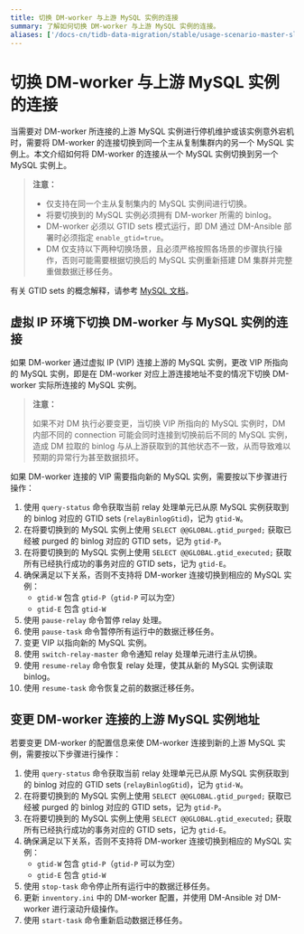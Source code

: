 ```yaml
---
title: 切换 DM-worker 与上游 MySQL 实例的连接
summary: 了解如何切换 DM-worker 与上游 MySQL 实例的连接。
aliases: ['/docs-cn/tidb-data-migration/stable/usage-scenario-master-slave-switch/','/docs-cn/tidb-data-migration/v1.0/usage-scenario-master-slave-switch/','/docs-cn/dev/reference/tools/data-migration/usage-scenarios/master-slave-switch/','/docs-cn/v3.1/reference/tools/data-migration/usage-scenarios/master-slave-switch/','/docs-cn/v3.0/reference/tools/data-migration/usage-scenarios/master-slave-switch/','/docs-cn/v2.1/reference/tools/data-migration/usage-scenarios/master-slave-switch/','/docs-cn/stable/reference/tools/data-migration/usage-scenarios/master-slave-switch/']
---
```


# 切换 DM-worker 与上游 MySQL 实例的连接

当需要对 DM-worker 所连接的上游 MySQL 实例进行停机维护或该实例意外宕机时，需要将 DM-worker 的连接切换到同一个主从复制集群内的另一个 MySQL 实例上。本文介绍如何将 DM-worker 的连接从一个 MySQL 实例切换到另一个 MySQL 实例上。

> **注意：**
>
> - 仅支持在同一个主从复制集内的 MySQL 实例间进行切换。
> - 将要切换到的 MySQL 实例必须拥有 DM-worker 所需的 binlog。
> - DM-worker 必须以 GTID sets 模式运行，即 DM 通过 DM-Ansible 部署时必须指定 `enable_gtid=true`。
> - DM 仅支持以下两种切换场景，且必须严格按照各场景的步骤执行操作，否则可能需要根据切换后的 MySQL 实例重新搭建 DM 集群并完整重做数据迁移任务。

有关 GTID sets 的概念解释，请参考 [MySQL 文档](https://dev.mysql.com/doc/refman/5.7/en/replication-gtids-concepts.html#replication-gtids-concepts-gtid-sets)。

## 虚拟 IP 环境下切换 DM-worker 与 MySQL 实例的连接

如果 DM-worker 通过虚拟 IP (VIP) 连接上游的 MySQL 实例，更改 VIP 所指向的 MySQL 实例，即是在 DM-worker 对应上游连接地址不变的情况下切换 DM-worker 实际所连接的 MySQL 实例。

> **注意：**
>
> 如果不对 DM 执行必要变更，当切换 VIP 所指向的 MySQL 实例时，DM 内部不同的 connection 可能会同时连接到切换前后不同的 MySQL 实例，造成 DM 拉取的 binlog 与从上游获取到的其他状态不一致，从而导致难以预期的异常行为甚至数据损坏。

如果 DM-worker 连接的 VIP 需要指向新的 MySQL 实例，需要按以下步骤进行操作：

1. 使用 `query-status` 命令获取当前 relay 处理单元已从原 MySQL 实例获取到的 binlog 对应的 GTID sets (`relayBinlogGtid`)，记为 `gtid-W`。
2. 在将要切换到的 MySQL 实例上使用 `SELECT @@GLOBAL.gtid_purged;` 获取已经被 purged 的 binlog 对应的 GTID sets，记为 `gtid-P`。
3. 在将要切换到的 MySQL 实例上使用 `SELECT @@GLOBAL.gtid_executed;` 获取所有已经执行成功的事务对应的 GTID sets，记为 `gtid-E`。
4. 确保满足以下关系，否则不支持将 DM-worker 连接切换到相应的 MySQL 实例：
    - `gtid-W` 包含 `gtid-P`（`gtid-P` 可以为空）
    - `gtid-E` 包含 `gtid-W`
5. 使用 `pause-relay` 命令暂停 relay 处理。
6. 使用 `pause-task` 命令暂停所有运行中的数据迁移任务。
7. 变更 VIP 以指向新的 MySQL 实例。
8. 使用 `switch-relay-master` 命令通知 relay 处理单元进行主从切换。
9. 使用 `resume-relay` 命令恢复 relay 处理，使其从新的 MySQL 实例读取 binlog。
10. 使用 `resume-task` 命令恢复之前的数据迁移任务。

## 变更 DM-worker 连接的上游 MySQL 实例地址

若要变更 DM-worker 的配置信息来使 DM-worker 连接到新的上游 MySQL 实例，需要按以下步骤进行操作：

1. 使用 `query-status` 命令获取当前 relay 处理单元已从原 MySQL 实例获取到的 binlog 对应的 GTID sets (`relayBinlogGtid`)，记为 `gtid-W`。
2. 在将要切换到的 MySQL 实例上使用 `SELECT @@GLOBAL.gtid_purged;` 获取已经被 purged 的 binlog 对应的 GTID sets，记为 `gtid-P`。
3. 在将要切换到的 MySQL 实例上使用 `SELECT @@GLOBAL.gtid_executed;` 获取所有已经执行成功的事务对应的 GTID sets，记为 `gtid-E`。
4. 确保满足以下关系，否则不支持将 DM-worker 连接切换到相应的 MySQL 实例：
    - `gtid-W` 包含 `gtid-P`（`gtid-P` 可以为空）
    - `gtid-E` 包含 `gtid-W`
5. 使用 `stop-task` 命令停止所有运行中的数据迁移任务。
6. 更新 `inventory.ini` 中的 DM-worker 配置，并使用 DM-Ansible 对 DM-worker 进行滚动升级操作。
7. 使用 `start-task` 命令重新启动数据迁移任务。
